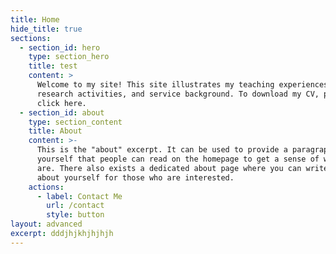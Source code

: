```yaml
---
title: Home
hide_title: true
sections:
  - section_id: hero
    type: section_hero
    title: test
    content: >
      Welcome to my site! This site illustrates my teaching experiences,
      research activities, and service background. To download my CV, please
      click here.
  - section_id: about
    type: section_content
    title: About
    content: >-
      This is the "about" excerpt. It can be used to provide a paragraph about
      yourself that people can read on the homepage to get a sense of who you
      are. There also exists a dedicated about page where you can write more
      about yourself for those who are interested.
    actions:
      - label: Contact Me
        url: /contact
        style: button
layout: advanced
excerpt: dddjhjkhjhjhjh
---
```

